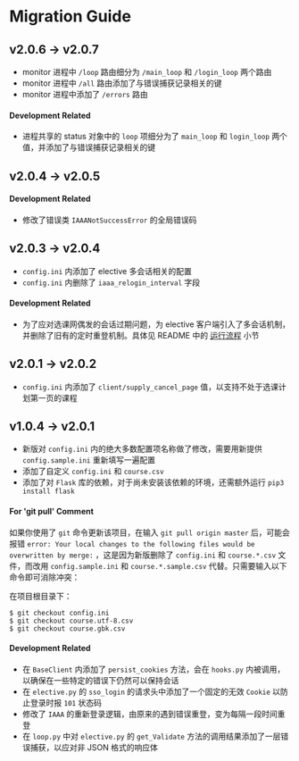 Migration Guide
====================

v2.0.6 -> v2.0.7
------------------
- monitor 进程中 `/loop` 路由细分为 `/main_loop` 和 `/login_loop` 两个路由
- monitor 进程中 `/all` 路由添加了与错误捕获记录相关的键
- monitor 进程中添加了 `/errors` 路由

#### Development Related
- 进程共享的 status 对象中的 `loop` 项细分为了 `main_loop` 和 `login_loop` 两个值，并添加了与错误捕获记录相关的键


v2.0.4 -> v2.0.5
------------------

#### Development Related

- 修改了错误类 `IAAANotSuccessError` 的全局错误码

v2.0.3 -> v2.0.4
------------------
- `config.ini` 内添加了 elective 多会话相关的配置
- `config.ini` 内删除了 `iaaa_relogin_interval` 字段

#### Development Related

- 为了应对选课网偶发的会话过期问题，为 elective 客户端引入了多会话机制，并删除了旧有的定时重登机制。具体见 README 中的 [运行流程](/README.md#运行流程) 小节

v2.0.1 -> v2.0.2
------------------
- `config.ini` 内添加了 `client/supply_cancel_page` 值，以支持不处于选课计划第一页的课程

v1.0.4 -> v2.0.1
------------------
- 新版对 `config.ini` 内的绝大多数配置项名称做了修改，需要用新提供 `config.sample.ini` 重新填写一遍配置
- 添加了自定义 `config.ini` 和 `course.csv`
- 添加了对 `Flask` 库的依赖，对于尚未安装该依赖的环境，还需额外运行 `pip3 install flask`

#### For 'git pull' Comment

如果你使用了 `git` 命令更新该项目，在输入 `git pull origin master` 后，可能会报错 `error: Your local changes to the following files would be overwritten by merge:` ，这是因为新版删除了 `config.ini` 和 `course.*.csv` 文件，而改用 `config.sample.ini` 和 `course.*.sample.csv` 代替。只需要输入以下命令即可消除冲突：

在项目根目录下：
```console
$ git checkout config.ini
$ git checkout course.utf-8.csv
$ git checkout course.gbk.csv
```

#### Development Related

- 在 `BaseClient` 内添加了 `persist_cookies` 方法，会在 `hooks.py` 内被调用，以确保在一些特定的错误下仍然可以保持会话
- 在 `elective.py` 的 `sso_login` 的请求头中添加了一个固定的无效 `Cookie` 以防止登录时报 `101` 状态码
- 修改了 `IAAA` 的重新登录逻辑，由原来的遇到错误重登，变为每隔一段时间重登
- 在 `loop.py` 中对 `elective.py` 的 `get_Validate` 方法的调用结果添加了一层错误捕获，以应对非 JSON 格式的响应体
